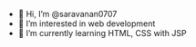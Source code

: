 - 👋 Hi, I’m @saravanan0707
- 👀 I’m interested in web development        
- 🌱 I’m currently learning HTML, CSS with JSP

<!---
saravanan0707/saravanan0707 is a ✨ special ✨ repository because its `README.md` (this file) appears on your GitHub profile.
You can click the Preview link to take a look at your changes.
--->
